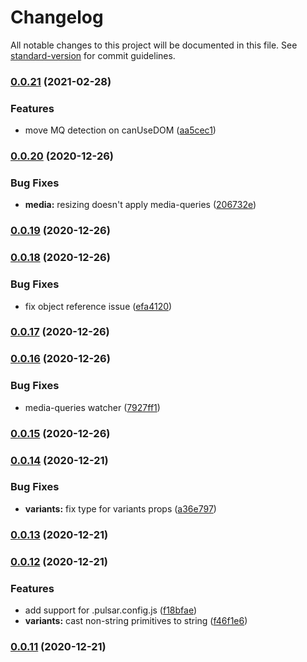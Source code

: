# Changelog

All notable changes to this project will be documented in this file. See [standard-version](https://github.com/conventional-changelog/standard-version) for commit guidelines.

### [0.0.21](https://github.com/elforastero/pulsar-core/compare/v0.0.20...v0.0.21) (2021-02-28)


### Features

* move MQ detection on canUseDOM ([aa5cec1](https://github.com/elforastero/pulsar-core/commit/aa5cec181b4b0c0fdbc4a44a79701cc2b41aa387))

### [0.0.20](https://github.com/elforastero/pulsar-core/compare/v0.0.19...v0.0.20) (2020-12-26)


### Bug Fixes

* **media:** resizing doesn't apply media-queries ([206732e](https://github.com/elforastero/pulsar-core/commit/206732e77099eeaab882e64a80a2946b05f37c43))

### [0.0.19](https://github.com/elforastero/pulsar-core/compare/v0.0.18...v0.0.19) (2020-12-26)

### [0.0.18](https://github.com/elforastero/pulsar-core/compare/v0.0.17...v0.0.18) (2020-12-26)


### Bug Fixes

* fix object reference issue ([efa4120](https://github.com/elforastero/pulsar-core/commit/efa41209d308efa3735f12895aea5ba5d7649713))

### [0.0.17](https://github.com/elforastero/pulsar-core/compare/v0.0.16...v0.0.17) (2020-12-26)

### [0.0.16](https://github.com/elforastero/pulsar-core/compare/v0.0.15...v0.0.16) (2020-12-26)


### Bug Fixes

* media-queries watcher ([7927ff1](https://github.com/elforastero/pulsar-core/commit/7927ff1b7cf0e1ad791ff3ca3a1c4e9fb150bb83))

### [0.0.15](https://github.com/elforastero/pulsar-core/compare/v0.0.14...v0.0.15) (2020-12-26)

### [0.0.14](https://github.com/elforastero/pulsar-core/compare/v0.0.13...v0.0.14) (2020-12-21)


### Bug Fixes

* **variants:** fix type for variants props ([a36e797](https://github.com/elforastero/pulsar-core/commit/a36e7978b65a27273b7390a4ef29a2c478d0aa54))

### [0.0.13](https://github.com/elforastero/pulsar-core/compare/v0.0.12...v0.0.13) (2020-12-21)

### [0.0.12](https://github.com/elforastero/pulsar-core/compare/v0.0.11...v0.0.12) (2020-12-21)


### Features

* add support for .pulsar.config.js ([f18bfae](https://github.com/elforastero/pulsar-core/commit/f18bfae913f5a7608d261ad09550841a6a432bb1))
* **variants:** cast non-string primitives to string ([f46f1e6](https://github.com/elforastero/pulsar-core/commit/f46f1e670774be3b3a61cca134013e0355bbca6e))

### [0.0.11](https://github.com/elforastero/pulsar-core/compare/v0.0.10...v0.0.11) (2020-12-21)
